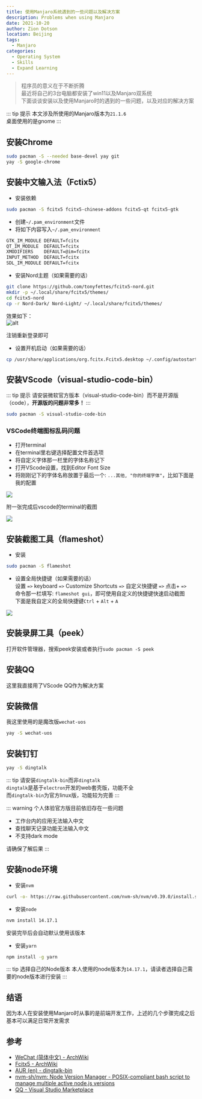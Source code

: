 ```yaml
---
title: 使用Manjaro系统遇到的一些问题以及解决方案
description: Problems when using Manjaro
date: 2021-10-20
author: Zion Dotson
location: Beijing
tags:
  - Manjaro
categories:
  - Operating System
  - Skills
  - Expand Learning
---
```


> 程序员的意义在于不断折腾  
> 最近将自己的3台电脑都安装了win11以及Manjaro双系统  
> 下面谈谈安装以及使用Manjaro时的遇到的一些问题，以及对应的解决方案
<!-- more -->

::: tip 提示
本文涉及所使用的Manjaro版本为`21.1.6`  
桌面使用的是gnome
:::

## 安装Chrome

```sh
sudo pacman -S --needed base-devel yay git
yay -S google-chrome
```

## 安装中文输入法（Fctix5）

* 安装依赖
```sh
sudo pacman -S fcitx5 fcitx5-chinese-addons fcitx5-qt fcitx5-gtk 
```
* 创建`~/.pam_environment`文件
* 将如下内容写入`~/.pam_environment`
```sh
GTK_IM_MODULE DEFAULT=fcitx
QT_IM_MODULE  DEFAULT=fcitx
XMODIFIERS    DEFAULT=@im=fcitx
INPUT_METHOD  DEFAULT=fcitx
SDL_IM_MODULE DEFAULT=fcitx
```
* 安装Nord主题（如果需要的话）
```sh
git clone https://github.com/tonyfettes/fcitx5-nord.git
mkdir -p ~/.local/share/fcitx5/themes/
cd fcitx5-nord
cp -r Nord-Dark/ Nord-Light/ ~/.local/share/fcitx5/themes/
```
效果如下：  
![alt](/images/fcitx5-nord-theme.png)

注销重新登录即可
* 设置开机启动（如果需要的话）
```sh
cp /usr/share/applications/org.fcitx.Fcitx5.desktop ~/.config/autostart/
```

## 安装VScode（visual-studio-code-bin）

::: tip 提示
请安装微软官方版本（visual-studio-code-bin）而不是开源版（code），**开源版的问题非常多！**
:::

```sh
sudo pacman -S visual-studio-code-bin
```

### VSCode终端图标乱码问题

* 打开terminal
* 在terminal里右键选择配置文件首选项
* 将自定义字体那一栏里的字体名称记下
* 打开VScode设置，找到Editor Font Size
* 将刚刚记下的字体名称放置于最后一个: `...其他, "你的终端字体"`，比如下面是我的配置

![](/images/vscode-font-set.png)

附一张完成后vscode的terminal的截图

![](/images/vscode-terminal.png)

## 安装截图工具（flameshot）

* 安装
```sh
sudo pacman -S flameshot
```
* 设置全局快捷键（如果需要的话）  
设置 `=>` keyboard `=>` Customize Shortcuts `=>` 自定义快捷键 `=>` 点击+ `=>`  
命令那一栏填写: `flameshot gui`，即可使用自定义的快捷键快速启动截图  
下面是我自定义的全局快捷键`Ctrl` + `Alt` + `A`

![](/images/custom-flameshot-shortcut.png)

## 安装录屏工具（peek）

打开软件管理器，搜索peek安装或者执行`sudo pacman -S peek`

## 安装QQ

这里我直接用了VScode QQ作为解决方案

## 安装微信

我这里使用的是魔改版`wechat-uos`
```sh
yay -S wechat-uos
```


## 安装钉钉

```sh
yay -S dingtalk
```

::: tip 请安装`dingtalk-bin`而非`dingtalk`  
`dingtalk`是基于`electron`开发的web套壳版，功能不全  
而`dingtalk-bin`为官方linux版，功能较为完善
:::

::: warning 个人体验官方版目前依旧存在一些问题
* 工作台内的应用无法输入中文
* 查找聊天记录功能无法输入中文
* 不支持dark mode

请确保了解后果
:::

## 安装node环境

* 安装`nvm`
```sh
curl -o- https://raw.githubusercontent.com/nvm-sh/nvm/v0.39.0/install.sh | bash
```
* 安装`node`
```sh
nvm install 14.17.1
```
安装完毕后会自动默认使用该版本
* 安装`yarn`
```sh
npm install -g yarn
```

::: tip 选择自己的Node版本
本人使用的node版本为`14.17.1`，请读者选择自己需要的node版本进行安装
:::

## 结语

因为本人在安装使用Manjaro时从事的是前端开发工作，上述的几个步骤完成之后基本可以满足日常开发需求  

## 参考

* [WeChat (简体中文) - ArchWiki](https://wiki.archlinux.org/title/WeChat_(%E7%AE%80%E4%BD%93%E4%B8%AD%E6%96%87))
* [Fcitx5 - ArchWiki](https://wiki.archlinux.org/title/Fcitx5)
* [AUR (en) - dingtalk-bin](https://aur.archlinux.org/packages/dingtalk-bin/)
* [nvm-sh/nvm: Node Version Manager - POSIX-compliant bash script to manage multiple active node.js versions](https://github.com/nvm-sh/nvm#installing-and-updating)
* [QQ - Visual Studio Marketplace](https://marketplace.visualstudio.com/items?itemName=takayama.vscode-qq)